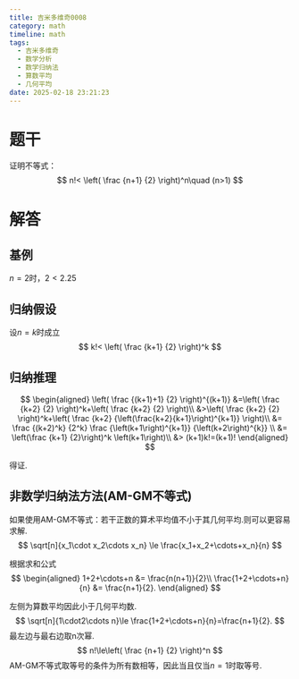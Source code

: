 ```yaml
---
title: 吉米多维奇0008
category: math
timeline: math
tags:
  - 吉米多维奇
  - 数学分析
  - 数学归纳法
  - 算数平均
  - 几何平均
date: 2025-02-18 23:21:23
---
```


# 题干

证明不等式：
$$
n!<
\left(
	\frac
	{n+1}
	{2}
\right)^n\quad (n>1)
$$



# 解答

## 基例

$n=2$时，$2<2.25$

## 归纳假设

设$n=k$时成立
$$
k!<
\left(
	\frac
	{k+1}
	{2}
\right)^k
$$


## 归纳推理

$$
\begin{aligned}
\left(
	\frac
	{(k+1)+1}
	{2}
\right)^{(k+1)} 
&=\left(
	\frac
	{k+2}
	{2}
\right)^k+\left(
	\frac
	{k+2}
	{2}
\right)\\
&>\left(
	\frac
	{k+2}
	{2}
\right)^k+\left(
	\frac
	{k+2}
	{\left(\frac{k+2}{k+1}\right)^{k+1}}
\right)\\
&=
	\frac
	{(k+2)^k}
	{2^k}
	\frac
	{\left(k+1\right)^{k+1}}
	{\left(k+2\right)^{k}}
\\
&=	\left(\frac
	{k+1}
	{2}\right)^k
	\left(k+1\right)\\
&> (k+1)k!=(k+1)!
\end{aligned}
$$

得证.

## 非数学归纳法方法(AM-GM不等式)

如果使用AM-GM不等式：若干正数的算术平均值不小于其几何平均.则可以更容易求解.
$$
\sqrt[n]{x_1\cdot x_2\cdots x_n} \le \frac{x_1+x_2+\cdots+x_n}{n}
$$


根据求和公式
$$
\begin{aligned}
1+2+\cdots+n &= \frac{n(n+1)}{2}\\
\frac{1+2+\cdots+n}{n} &= \frac{n+1}{2}.
\end{aligned}
$$


左侧为算数平均因此小于几何平均数.
$$
\sqrt[n]{1\cdot2\cdots n}\le \frac{1+2+\cdots+n}{n}=\frac{n+1}{2}.
$$
最左边与最右边取n次幂.
$$
n!\le\left(
	\frac
	{n+1}
	{2}
\right)^n
$$
AM-GM不等式取等号的条件为所有数相等，因此当且仅当$n=1$时取等号.
